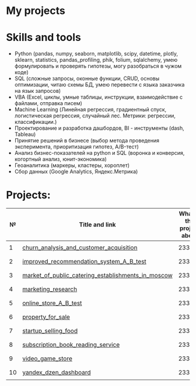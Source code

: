 # My projects

# Skills and tools
- Python (pandas, numpy, seaborn, matplotlib, scipy, datetime, plotly, sklearn, statistics, pandas_profiling, phik, folium, sqlalchemy, умею формулировать и проверять гипотезы, могу разобраться в чужом коде)
- SQL (сложные запросы, оконные функции, CRUD, основы оптимизации, читаю схемы БД, умею перевести с языка заказчика на язык запросов)
- VBA (Excel, циклы, умные таблицы, инструкции, взаимодействие с файлами, отправка писем)
- Machine Learning (Линейная регрессия, градиентный спуск, логистическая регрессия, случайный лес. Метрики: регрессии, классификации.)
- Проектирование и разработка дашбордов, BI - инструменты (dash, Tableau)
- Принятие решений в бизнесе (выбор метода проведения эксперимента, приоритизация гипотез, A/B-тест)
- Анализ бизнес-показателей на python и SQL (воронка и конверсия, когортный анализ, юнит-экономика)
- Геоаналитика (маркеры, кластеры, хороплет)
- Сбор данных (Google Analytics, Яндекс.Метрика)

# Projects:

| №| Title and link | What is the project about                                                     | Skills and tools           |  
|-----------|-------------------|------------------------------------------------------------------|-----------------------------------|
|1              |[churn_analysis_and_customer_acquisition](churn_analysis_and_customer_acquisition/)|233455|`Python` `Pandas`|
|2              |[improved_recommendation_system_A_B_test](improved_recommendation_system_A_B_test/)|233455|`Python` `Pandas`|
|3              |[market_of_public_catering_establishments_in_moscow](market_of_public_catering_establishments_in_moscow/)|233455|`Python` `Pandas`|
|4              |[marketing_research](marketing_research/)|233455|`Python` `Pandas`|
|5              |[online_store_A_B_test](online_store_A_B_test/)|233455|`Python` `Pandas`|
|6              |[property_for_sale](property_for_sale/)|233455|`Python` `Pandas`|
|7              |[startup_selling_food](startup_selling_food/)|233455|`Python` `Pandas`|
|8              |[subscription_book_reading_service](subscription_book_reading_service/)|233455|`Python` `Pandas`|
|9              |[video_game_store](video_game_store/)|233455|`Python` `Pandas`|
|10              |[yandex_dzen_dashboard](yandex_dzen_dashboard/)|233455|`Python` `Pandas`|
